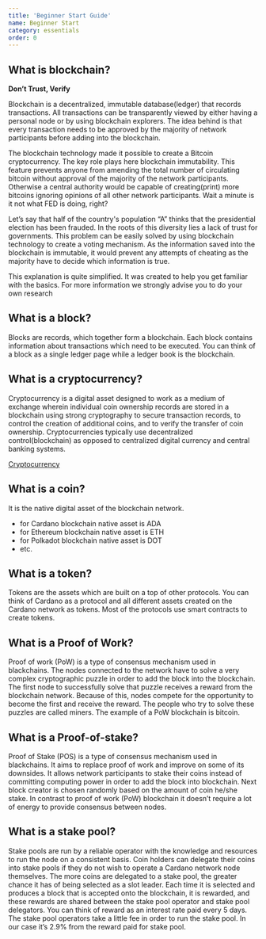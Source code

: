 ```yaml
---
title: 'Beginner Start Guide'
name: Beginner Start
category: essentials
order: 0
---
```


## What is blockchain?

**Don’t Trust, Verify**

Blockchain is a decentralized, immutable database(ledger) that records transactions. All transactions can be transparently viewed by either having a personal node or by using blockchain explorers. 
The idea behind is that every transaction needs to be approved by the majority of network participants before adding into the blockchain.

The blockchain technology made it possible to create a Bitcoin cryptocurrency. The key role plays here blockchain immutability. This feature prevents anyone from amending the total number of circulating bitcoin without approval of the majority of the network participants. Otherwise a central authority would be capable of creating(print) more bitcoins ignoring opinions of all other network participants. Wait a minute is it not what FED is doing, right?

Let’s say that half of the country's population “A” thinks that the presidential election has been frauded. In the roots of this diversity lies a lack of trust for governments. This problem can be easily solved by using blockchain technology to create a voting mechanism. As the information saved into the blockchain is immutable, it would prevent any attempts of cheating as the majority have to decide which information is true.

This explanation is quite simplified. It was created to help you get familiar with the basics. For more information we strongly advise you to do your own research 

## What is a block?

Blocks are records, which together form a blockchain. Each block contains information about transactions which need to be executed. You can think of a block as a single ledger page while a ledger book is the blockchain. 

## What is a cryptocurrency?

Cryptocurrency is a digital asset designed to work as a medium of exchange wherein individual coin ownership records are stored in a blockchain using strong cryptography to secure transaction records, to control the creation of additional coins, and to verify the transfer of coin ownership. Cryptocurrencies typically use decentralized control(blockchain) as opposed to centralized digital currency and central banking systems.

[Cryptocurrency](https://en.wikipedia.org/wiki/Cryptocurrency)

## What is a coin?
It is the native digital asset of the blockchain network. 
- for Cardano blockchain native asset is ADA
- for Ethereum blockchain native asset is ETH
- for Polkadot blockchain native asset is DOT
- etc.

## What is a token?

Tokens are the assets which are built on a top of other protocols. You can think of Cardano as a protocol and all different assets created on the Cardano network as tokens. Most of the protocols use smart contracts to create tokens.

## What is a Proof of Work?

Proof of work (PoW) is a type of consensus mechanism used in blackchains. The nodes connected to the network have to solve a very complex cryptographic puzzle in order to add the block into the blockchain. The first node to successfully solve that puzzle receives a reward from the blockchain network. Because of this, nodes compete for the opportunity to become the first and receive the reward. The people who try to solve these puzzles are called miners. The example of a PoW blockchain is bitcoin. 

## What is a Proof-of-stake?

Proof of Stake (POS) is a type of consensus mechanism used in blackchains. It aims to replace proof of work and improve on some of its downsides. It allows network participants to stake their coins instead of committing computing power in order to add the block into blockchain. Next block creator is chosen randomly based on the amount of coin he/she stake. In contrast to proof of work (PoW) blockchain it doesn’t require a lot of energy to provide consensus between nodes. 

## What is a stake pool?

Stake pools are run by a reliable operator with the knowledge and resources to run the node on a consistent basis. Coin holders can delegate their coins into stake pools if they do not wish to operate a Cardano network node themselves.
The more coins are delegated to a stake pool, the greater chance it has of being selected as a slot leader. Each time it is selected and produces a block that is accepted onto the blockchain, it is rewarded, and these rewards are shared between the stake pool operator and stake pool delegators. You can think of reward as an interest rate paid every 5 days. 
The stake pool operators take a little fee in order to run the stake pool. In our case it’s 2.9% from the reward paid for stake pool.
